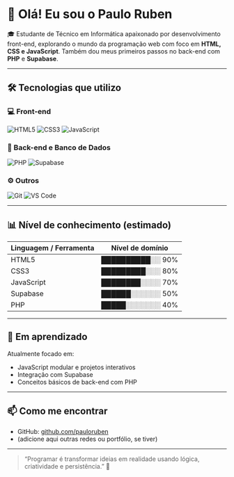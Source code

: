 # 👋 Olá! Eu sou o Paulo Ruben

🎓 Estudante de Técnico em Informática apaixonado por desenvolvimento front-end, explorando o mundo da programação web com foco em **HTML, CSS e JavaScript**. Também dou meus primeiros passos no back-end com **PHP** e **Supabase**.

---

## 🛠️ Tecnologias que utilizo

### 💻 Front-end
![HTML5](https://img.shields.io/badge/-HTML5-E34F26?style=flat&logo=html5&logoColor=fff)
![CSS3](https://img.shields.io/badge/-CSS3-1572B6?style=flat&logo=css3&logoColor=fff)
![JavaScript](https://img.shields.io/badge/-JavaScript-F7DF1E?style=flat&logo=javascript&logoColor=000)

### 🧠 Back-end e Banco de Dados
![PHP](https://img.shields.io/badge/-PHP-777BB4?style=flat&logo=php&logoColor=fff)
![Supabase](https://img.shields.io/badge/-Supabase-3ECF8E?style=flat&logo=supabase&logoColor=000)

### ⚙️ Outros
![Git](https://img.shields.io/badge/-Git-F05032?style=flat&logo=git&logoColor=fff)
![VS Code](https://img.shields.io/badge/-VSCode-007ACC?style=flat&logo=visual-studio-code&logoColor=fff)

---

## 📊 Nível de conhecimento (estimado)

| Linguagem / Ferramenta | Nível de domínio |
|------------------------|------------------|
| HTML5                  | ██████████░░ 90% |
| CSS3                   | █████████░░░ 80% |
| JavaScript             | ████████░░░░ 70% |
| Supabase               | ██████░░░░░░ 50% |
| PHP                    | █████░░░░░░░ 40% |

---

## 🌱 Em aprendizado

Atualmente focado em:
- JavaScript modular e projetos interativos
- Integração com Supabase
- Conceitos básicos de back-end com PHP

---

## 📫 Como me encontrar

- GitHub: [github.com/pauloruben](https://github.com/pauloruben)
- (adicione aqui outras redes ou portfólio, se tiver)

---

> “Programar é transformar ideias em realidade usando lógica, criatividade e persistência.” 🚀
